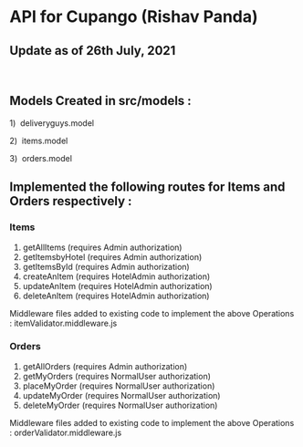 # API for Cupango (Rishav Panda)

## Update as of 26th July, 2021
<br/>

## Models Created in src/models : 

1)&nbsp;  deliveryguys.model

2)&nbsp; items.model

3)&nbsp; orders.model

## Implemented the following routes for Items and Orders respectively : 

### Items 

1) getAllItems (requires Admin authorization)
2) getItemsbyHotel (requires Admin authorization)
3) getItemsById (requires Admin authorization)
4) createAnItem (requires HotelAdmin authorization)
5) updateAnItem (requires HotelAdmin authorization)
6) deleteAnItem (requires HotelAdmin authorization)

Middleware files added to existing code to implement the above Operations : itemValidator.middleware.js

### Orders

1) getAllOrders (requires Admin authorization)
2) getMyOrders (requires NormalUser authorization)
3) placeMyOrder (requires NormalUser authorization)
4) updateMyOrder (requires NormalUser authorization)
5) deleteMyOrder (requires NormalUser authorization)

Middleware files added to existing code to implement the above Operations : orderValidator.middleware.js
